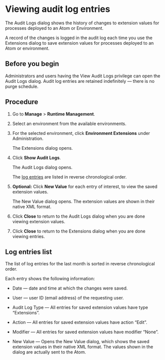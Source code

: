 # Viewing audit log entries 

<head>
  <meta name="guidename" content="Integration"/>
  <meta name="context" content="GUID-599f341b-ca7d-4312-a17d-ec93140a1536"/>
</head>

The Audit Logs dialog shows the history of changes to extension values for processes deployed to an Atom or Environment.

A record of the changes is logged in the audit log each time you use the Extensions dialog to save extension values for processes deployed to an Atom or environment.

## Before you begin

Administrators and users having the View Audit Logs privilege can open the Audit Logs dialog. Audit log entries are retained indefinitely — there is no purge schedule.

## Procedure

1.  Go to **Manage** \> **Runtime Management**.

2.  Select an environment from the available environments.

3.  For the selected environment, click **Environment Extensions** under Administration.

    The Extensions dialog opens.

4.  Click **Show Audit Logs**.

    The Audit Logs dialog opens.

    The [log entries](#log-entries-list) are listed in reverse chronological order.

5. **Optional:**  Click **New Value** for each entry of interest, to view the saved extension values.

    The New Value dialog opens. The extension values are shown in their native XML format.

6.  Click **Close** to return to the Audit Logs dialog when you are done viewing extension values.

7.  Click **Close** to return to the Extensions dialog when you are done viewing entries.

## Log entries list 

The list of log entries for the last month is sorted in reverse chronological order.

Each entry shows the following information:

-   Date — date and time at which the changes were saved.

-   User — user ID \(email address\) of the requesting user.

-   Audit Log Type — All entries for saved extension values have type “Extensions”.

-   Action — All entries for saved extension values have action “Edit”.

-   Modifier — All entries for saved extension values have modifier “None”.

-   New Value — Opens the New Value dialog, which shows the saved extension values in their native XML format. The values shown in the dialog are actually sent to the Atom.